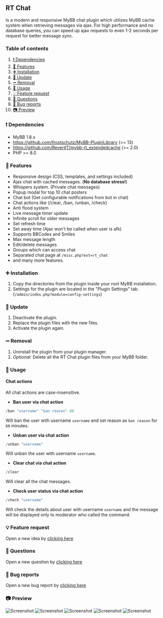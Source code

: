 ## RT Chat
Is a modern and responsive MyBB chat plugin which utilizes MyBB cache system when retrieving messages via ajax. For high performance and no database queries, you can speed up ajax requests to even 1-2 seconds per request for better message sync.

### Table of contents

1. [❗ Dependencies](#-dependencies)
2. [📃 Features](#-features)
3. [➕ Installation](#-installation)
4. [🔼 Update](#-update)
5. [➖ Removal](#-removal)
6. [📜 Usage](#-usage)
7. [💡 Feature request](#-feature-request)
8. [🙏 Questions](#-questions)
9. [🐞 Bug reports](#-bug-reports)
10. [📷 Preview](#-preview)

### ❗ Dependencies
- MyBB 1.8.x
- https://github.com/frostschutz/MyBB-PluginLibrary (>= 13)
- https://github.com/RevertIT/mybb-rt_extendedcache (>= 2.0)
- PHP >= 8.0

### 📃 Features
- Responsive design (CSS, templates, and settings included)
- Ajax chat with cached messages. (**No database stress!**)
- Whispers system. (Private chat messages)
- Popup modal for top 10 chat posters
- Chat bot (Get configurable notifications from bot in chat)
- Chat actions like (/clear, /ban, /unban, /check)
- Anti flood system
- Live message timer update
- Infinite scroll for older messages
- Set refresh time
- Set away time (Ajax won't be called when user is afk)
- Supports BBCodes and Smiles
- Max message length
- Edit/delete messages
- Groups which can access chat
- Separated chat page at `/misc.php?ext=rt_chat`
- and many more features.

### ➕ Installation
1. Copy the directories from the plugin inside your root MyBB installation.
2. Settings for the plugin are located in the "Plugin Settings" tab. (`/admin/index.php?module=config-settings`)

### 🔼 Update
1. Deactivate the plugin.
2. Replace the plugin files with the new files.
3. Activate the plugin again.

### ➖ Removal
1. Uninstall the plugin from your plugin manager.
2. _Optional:_ Delete all the RT Chat plugin files from your MyBB folder.

### 📜 Usage
#### Chat actions
All chat actions are case-insensitive.

- **Ban user via chat action**
```php
/ban "username" "ban reason" 60
```
Will ban the user with username `username` and set reason as `ban reason` for `60` minutes.

- **Unban user via chat action**
```php
/unban "username"
```
Will unban the user with username `username`.

- **Clear chat via chat action**
```php
/clear
```
Will clear all the chat messages.

- **Check user status via chat action**
```php
/check "username"
```
Will check the details about user with username `username` and the message will be displayed only to moderator who called the command.

### 💡 Feature request
Open a new idea by [clicking here](https://github.com/RevertIT/mybb-rt_chat/discussions/new?category=ideas)

### 🙏 Questions
Open a new question by [clicking here](https://github.com/RevertIT/mybb-rt_chat/discussions/new?category=q-a)

### 🐞 Bug reports
Open a new bug report by [clicking here](https://github.com/RevertIT/mybb-rt_chat/issues/new)

### 📷 Preview
<img src="https://i.postimg.cc/brCgBSTD/ss1.png" alt="Screenshot">
<img src="https://i.postimg.cc/QxdV5GWT/ss1.png" alt="Screenshot">
<img src="https://i.postimg.cc/xjg4wTQB/ss5.png" alt="Screenshot">
<img src="https://i.postimg.cc/G2NzD694/ss2.png" alt="Screenshot">
<img src="https://i.postimg.cc/tJxkNDV2/ss3.png" alt="Screenshot">

